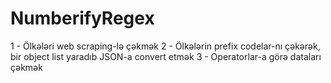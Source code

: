 # NumberifyRegex

1 - Ölkələri web scraping-lə çəkmək
2 - Ölkələrin prefix codelar-nı çəkərək, bir object list yaradıb JSON-a convert etmək
3 - Operatorlar-a görə dataları çəkmək
